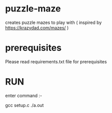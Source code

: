 # puzzle-maze
creates puzzle mazes to play with ( inspired by https://krazydad.com/mazes/ )

# prerequisites
Please read requirements.txt file for prerequisites

# RUN

enter command :-
  
  gcc setup.c
  ./a.out
